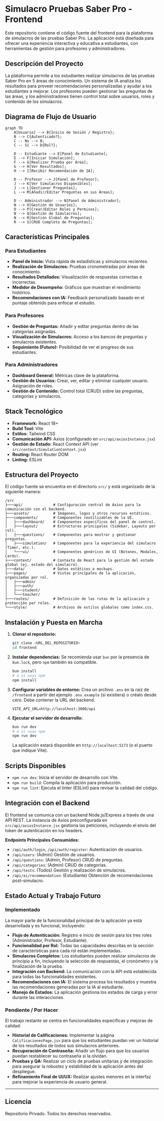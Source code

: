 # Simulacro Pruebas Saber Pro - Frontend

Este repositorio contiene el código fuente del frontend para la plataforma de simulacros de las pruebas Saber Pro. La aplicación está diseñada para ofrecer una experiencia interactiva y educativa a estudiantes, con herramientas de gestión para profesores y administradores.

## Descripción del Proyecto

La plataforma permite a los estudiantes realizar simulacros de las pruebas Saber Pro en 5 áreas de conocimiento. Un sistema de IA analiza los resultados para proveer recomendaciones personalizadas y ayudar a los estudiantes a mejorar. Los profesores pueden gestionar las preguntas de las áreas, y los administradores tienen control total sobre usuarios, roles y contenido de los simulacros.

## Diagrama de Flujo de Usuario

```mermaid
graph TD
    A[Usuario] --> B{Inicio de Sesión / Registro};
    B --> C{Autenticado?};
    C -- No --> B;
    C -- Sí --> D{Rol?};

    D -- Estudiante --> E[Panel de Estudiante];
    E --> F[Iniciar Simulación];
    F --> G[Realizar Prueba por Área];
    G --> H[Ver Resultados];
    H --> I[Recibir Recomendación de IA];

    D -- Profesor --> J[Panel de Profesor];
    J --> K[Ver Simulacros Disponibles];
    J --> L[Gestionar Preguntas];
    L --> M[Añadir/Editar Preguntas en sus Áreas];

    D -- Administrador --> N[Panel de Administrador];
    N --> O[Gestión de Usuarios];
    O --> P[Crear/Editar Roles y Permisos];
    N --> Q[Gestión de Simulacros];
    N --> R[Gestión Global de Preguntas];
    R --> S[CRUD Completo de Preguntas];
```

## Características Principales

### Para Estudiantes
- **Panel de Inicio:** Vista rápida de estadísticas y simulacros recientes.
- **Realización de Simulacros:** Pruebas cronometradas por áreas de conocimiento.
- **Resultados Detallados:** Visualización de respuestas correctas e incorrectas.
- **Medidor de Desempeño:** Gráficos que muestran el rendimiento histórico.
- **Recomendaciones con IA:** Feedback personalizado basado en el puntaje obtenido para enfocar el estudio.

### Para Profesores
- **Gestión de Preguntas:** Añadir y editar preguntas dentro de las categorías asignadas.
- **Visualización de Simulacros:** Acceso a los bancos de preguntas y simulacros existentes.
- **Seguimiento (Futuro):** Posibilidad de ver el progreso de sus estudiantes.

### Para Administradores
- **Dashboard General:** Métricas clave de la plataforma.
- **Gestión de Usuarios:** Crear, ver, editar y eliminar cualquier usuario. Asignación de roles.
- **Gestión de Contenido:** Control total (CRUD) sobre las preguntas, categorías y simulacros.

## Stack Tecnológico

- **Framework:** React 18+
- **Build Tool:** Vite
- **Estilos:** Tailwind CSS
- **Comunicación API:** Axios (configurado en `src/api/axiosInstance.jsx`)
- **Gestión de Estado:** React Context API (ver `src/context/SimulationContext.jsx`)
- **Routing:** React Router DOM
- **Linting:** ESLint

## Estructura del Proyecto

El código fuente se encuentra en el directorio `src/` y está organizado de la siguiente manera:

```
/src
├───api/              # Configuración central de Axios para la comunicación con el backend.
├───assets/           # Imágenes, logos y otros recursos estáticos.
├───components/       # Componentes reutilizables de la UI.
│   ├───dashboard/    # Componentes específicos del panel de control.
│   ├───layout/       # Estructuras principales (Sidebar, Layouts por rol).
│   ├───questions/    # Componentes para mostrar y gestionar preguntas.
│   ├───simulation/   # Componentes para la experiencia del simulacro (Timer, etc.).
│   └───ui/           # Componentes genéricos de UI (Botones, Modales, Cards).
├───context/          # Contexto de React para la gestión del estado global (ej. estado del simulacro).
├───data/             # Datos estáticos o mockups.
├───pages/            # Vistas principales de la aplicación, organizadas por rol.
│   ├───admin/
│   ├───auth/
│   ├───student/
│   └───teacher/
├───routes/           # Definición de las rutas de la aplicación y protección por roles.
└───style/            # Archivos de estilos globales como index.css.
```

## Instalación y Puesta en Marcha

1.  **Clonar el repositorio:**
    ```bash
    git clone <URL_DEL_REPOSITORIO>
    cd frontend
    ```

2.  **Instalar dependencias:**
    Se recomienda usar `bun` por la presencia de `bun.lock`, pero `npm` también es compatible.
    ```bash
    bun install
    # o si usas npm
    npm install
    ```

3.  **Configurar variables de entorno:**
    Crea un archivo `.env` en la raíz de `/frontend` a partir del ejemplo `.env.example` (si existiera) o créalo desde cero. Debe contener la URL del backend.
    ```
    VITE_API_URL=http://localhost:3000/api
    ```

4.  **Ejecutar el servidor de desarrollo:**
    ```bash
    bun run dev
    # o si usas npm
    npm run dev
    ```
    La aplicación estará disponible en `http://localhost:5173` (o el puerto que indique Vite).

## Scripts Disponibles

-   `npm run dev`: Inicia el servidor de desarrollo con Vite.
-   `npm run build`: Compila la aplicación para producción.
-   `npm run lint`: Ejecuta el linter (ESLint) para revisar la calidad del código.

## Integración con el Backend

El frontend se comunica con un backend Node.js/Express a través de una API REST. La instancia de Axios preconfigurada en `src/api/axiosInstance.jsx` gestiona las peticiones, incluyendo el envío del token de autenticación en los headers.

**Endpoints Principales Consumidos:**
-   `/api/auth/login`, `/api/auth/register`: Autenticación de usuarios.
-   `/api/users`: (Admin) Gestión de usuarios.
-   `/api/questions`: (Admin, Profesor) CRUD de preguntas.
-   `/api/categories`: (Admin) CRUD de categorías.
-   `/api/tests`: (Todos) Gestión y realización de simulacros.
-   `/api/ai/recommendation`: (Estudiante) Obtención de recomendaciones post-simulacro.

## Estado Actual y Trabajo Futuro

### Implementado

La mayor parte de la funcionalidad principal de la aplicación ya está desarrollada y es funcional, incluyendo:

-   **Flujo de Autenticación:** Registro e inicio de sesión para los tres roles (Administrador, Profesor, Estudiante).
-   **Funcionalidad por Rol:** Todas las capacidades descritas en la sección de características para cada rol están implementadas.
-   **Simulacros Completos:** Los estudiantes pueden realizar simulacros de principio a fin, incluyendo la selección de respuestas, el cronómetro y la finalización de la prueba.
-   **Integración con Backend:** La comunicación con la API está establecida para todas las funcionalidades existentes.
-   **Recomendaciones con IA:** El sistema procesa los resultados y muestra las recomendaciones generadas por la IA al estudiante.
-   **Manejo de Estados:** La aplicación gestiona los estados de carga y error durante las interacciones.

### Pendiente / Por Hacer

El trabajo restante se centra en funcionalidades específicas y mejoras de calidad:

-   **Historial de Calificaciones:** Implementar la página `CalificacionesPage.jsx` para que los estudiantes puedan ver un historial de los resultados de todos sus simulacros anteriores.
-   **Recuperación de Contraseña:** Añadir un flujo para que los usuarios puedan restablecer su contraseña si la olvidan.
-   **Pruebas y QA:** Realizar un ciclo de pruebas unitarias y de integración para asegurar la robustez y estabilidad de la aplicación antes del despliegue.
-   **Refinamiento Final de UI/UX:** Realizar ajustes menores en la interfaz para mejorar la experiencia de usuario general.

---
## Licencia

Repositorio Privado. Todos los derechos reservados.
